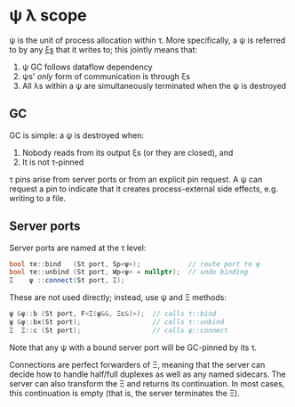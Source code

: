 # ψ λ scope
ψ is the unit of process allocation within τ. More specifically, a ψ is referred to by any [ξs](xi.md) that it writes to; this jointly means that:

1. ψ GC follows dataflow dependency
2. ψs' _only_ form of communication is through ξs
3. All λs within a ψ are simultaneously terminated when the ψ is destroyed


## GC
GC is simple: a ψ is destroyed when:

1. Nobody reads from its output ξs (or they are closed), and
2. It is not τ-pinned

τ pins arise from server ports or from an explicit pin request. A ψ can request a pin to indicate that it creates process-external side effects, e.g. writing to a file.


## Server ports
Server ports are named at the τ level:

```cpp
bool τe::bind   (St port, Sp<ψ>);            // route port to ψ
bool τe::unbind (St port, Wp<ψ> = nullptr);  // undo binding
Ξ    ψ ::connect(St port, Ξ);
```

These are not used directly; instead, use ψ and Ξ methods:

```cpp
ψ &ψ::b (St port, F<Ξ(ψ&&, Ξc&)>);  // calls τ::bind
ψ &ψ::bx(St port);                  // calls τ::unbind
Ξ  Ξ::c (St port);                  // calls ψ::connect
```

Note that any ψ with a bound server port will be GC-pinned by its τ.

Connections are perfect forwarders of Ξ, meaning that the server can decide how to handle half/full duplexes as well as any named sidecars. The server can also transform the Ξ and returns its continuation. In most cases, this continuation is empty (that is, the server terminates the Ξ).
